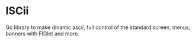 # ISCii
Go library to make dinamic ascii, full control of the standard screen, menus, banners with FIGlet and more.
